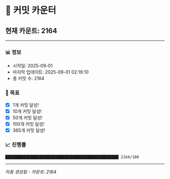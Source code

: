 # 🔢 커밋 카운터

## 현재 카운트: 2164

---

### 📊 정보
- 시작일: 2025-09-01
- 마지막 업데이트: 2025-09-01 02:19:10
- 총 커밋 수: 2164

### 🎯 목표
- [x] 1개 커밋 달성!
- [x] 10개 커밋 달성!
- [x] 50개 커밋 달성!
- [x] 100개 커밋 달성!
- [x] 365개 커밋 달성!

### 📈 진행률
```
██████████████████████████████████████████████████ 2164/100
```

---
*자동 생성됨 - 카운트: 2164*
